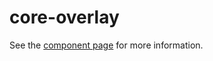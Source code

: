 core-overlay
=====

See the [component page](http://polymer-project.org/docs/elements/core-elements.html#core-overlay) for more information.
